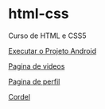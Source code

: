 # html-css
Curso de HTML e CSS5
    <p><a href="https://danielrosadasilva.github.io/html-css/exercicios/projetoandroid/index.html">Executar o Projeto Android</a></p>
    <p><a href="https://danielrosadasilva.github.io/html-css/exercicios/paginadevideos/index.html">Pagina de videos</a></p>
    <p><a href="https://danielrosadasilva.github.io/html-css/exercicios/paginaperfil/index.html">Pagina de perfil</a></p>
    <p><a href="https://danielrosadasilva.github.io/html-css/exercicios/cordel/index.html">Cordel</a>
    